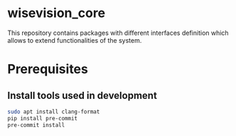 # wisevision_core

This repository contains packages with different interfaces definition which
allows to extend functionalities of the system.

# Prerequisites

## Install tools used in development
```bash
sudo apt install clang-format
pip install pre-commit
pre-commit install
```


